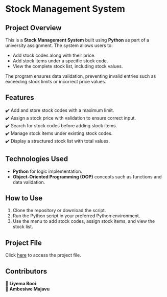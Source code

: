 # Stock Management System  

## Project Overview  
This is a **Stock Management System** built using **Python** as part of a university assignment. The system allows users to:  
- Add stock codes along with their price.  
- Add stock items under a specific stock code.  
- View the complete stock list, including stock values.  

The program ensures data validation, preventing invalid entries such as exceeding stock limits or incorrect price values.  

## Features  
✔️ Add and store stock codes with a maximum limit.  
✔️ Assign a stock price with validation to ensure correct input.  
✔️ Search for stock codes before adding stock items.  
✔️ Manage stock items under existing stock codes.  
✔️ Display a structured stock list with total values.  

## Technologies Used  
- **Python** for logic implementation.  
- **Object-Oriented Programming (OOP)** concepts such as functions and data validation.  

## How to Use  
1. Clone the repository or download the script.  
2. Run the Python script in your preferred Python environment.  
3. Use the menu to add stock codes, assign stock items, and view the stock list.  

## Project File  
Click [here](https://github.com/Liye07/Stock-Management-System/commit/5353dc082e43cc476da5648115b8bfda85f2e2c8) to access the project file.  

## Contributors  
👤 **Liyema Booi**  
👤 **Ambesiwe Majavu**  
